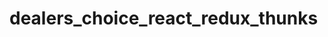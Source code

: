 # dealers_choice_react_redux_thunks

<!-- 
x name your database acme-react-redux
build your backend with express, pg, sequelize
be creative
build your front end with react, redux, react-redux, redux-thunk, axios and whatever other libraries you might need
make sure to seed your data models so that you can display data on the front-end
allow user to modify backend database via post, delete, and optionally put requests
feel free to use the faker library (version 5.1.0) to generate data (instead of using forms)
feel free to use the installation scripts below to help get you started as well as the webpack.config.js, server.js, src/index.js and index.html code
use this file structure to start out:
        server.js
        src/index.js
        index.html


working incrementally is key
building a full stack application might seem daunting at first, but if you think about composing small parts of the application incrementally (and making sure they work as you do), the task is made much easier.

build a simple Sequelize model and seed some data when the express application starts

build an express api GET route which can be used by the client to return data from your model
build out your front end slowly using redux, react-redux, redux-thunk. You can keep things in one file and separate things out as you get things working.
when you are able to show the back end data on the front end, then you should move on
add an api POST route on your server which will insert data (you can use faker to make things simpler and you can test this with curl)
add the ability to create data in your react application
add an api DELETE route on your server which can be used to delete data
add the ability to destroy data in your react application
deploy


BONUS add an api PUT route on your server which can be used to update data
BONUS add the ability to update data in your react application (for simplicity this might be a boolean property on your model)
BONUS as you get things working, you can refactor- or add functionality or even another model
BONUS you might decide you want to add some links for filtering data by using the hashchange event -->